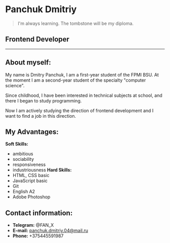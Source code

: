 # Panchuk Dmitriy
> I'm always learning. The tombstone will be my diploma.
## Frontend Developer
* * *
## About myself:
My name is Dmitry Panchuk, I am a first-year student of the FPMI BSU. At the moment I am a second-year student of the specialty "computer science".

Since childhood, I have been interested in technical subjects at school, and there I began to study programming.

Now I am actively studying the direction of frontend development and I want to find a job in this direction.
## My Advantages:
**Soft Skills:**
* ambitious
* sociability
* responsiveness
* industriousness
**Hard Skills:**
* HTML, CSS basic
* JavaScript basic
* Git
* English A2
* Adobe Photoshop
## Contact information:
* **Telegram:** @FAN_X
* **E-mail:** panchuk.dmitriy.04@mail.ru
* **Phone:** +375445591987